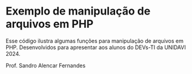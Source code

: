 # Exemplo de manipulação de arquivos em PHP
Esse código ilustra algumas funções para manipulação de arquivos em PHP. Desenvolvidos para apresentar aos alunos do DEVs-TI da UNIDAVI 2024.

Prof. Sandro Alencar Fernandes